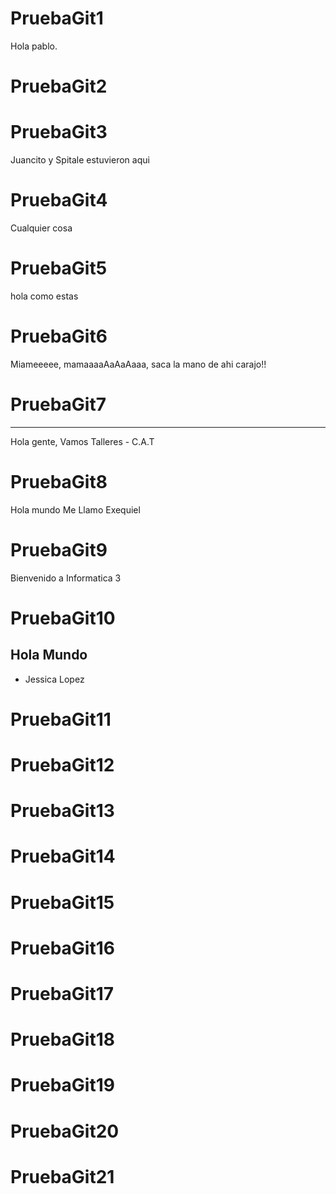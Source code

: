 # PruebaGit1

Hola pablo.

# PruebaGit2



# PruebaGit3

Juancito y Spitale estuvieron aqui

# PruebaGit4

Cualquier cosa

# PruebaGit5

hola como estas 

# PruebaGit6
Miameeeee, mamaaaaAaAaAaaa, saca la mano de ahi carajo!!


# PruebaGit7
------------
Hola gente, Vamos Talleres - C.A.T



# PruebaGit8
Hola mundo Me Llamo Exequiel


# PruebaGit9
Bienvenido a Informatica 3


# PruebaGit10

Hola Mundo
----------

* Jessica Lopez 



# PruebaGit11



# PruebaGit12



# PruebaGit13



# PruebaGit14



# PruebaGit15



# PruebaGit16



# PruebaGit17



# PruebaGit18



# PruebaGit19



# PruebaGit20



# PruebaGit21



